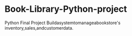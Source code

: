 # Book-Library-Python-project
Python Final Project Buildasystemtomanageabookstore's inventory,sales,andcustomerdata.
